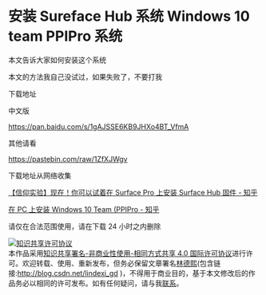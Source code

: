 # 安装 Sureface Hub 系统 Windows 10 team PPIPro 系统

本文告诉大家如何安装这个系统

<!--more-->
<!-- CreateTime:2019/3/1 9:32:28 -->


本文的方法我自己没试过，如果失败了，不要打我

下载地址

中文版

https://pan.baidu.com/s/1gAJSSE6KB9JHXo4BT_VfmA

其他请看

https://pastebin.com/raw/1ZfXJWgv

下载地址从网络收集

[【信仰实验】现在！你可以试着在 Surface Pro 上安装 Surface Hub 固件 - 知乎](https://zhuanlan.zhihu.com/p/21547311 )

[在 PC 上安装 Windows 10 Team (PPIPro - 知乎](https://zhuanlan.zhihu.com/p/21565278 )

请仅在合法范围使用，请在下载 24 小时之内删除

<a rel="license" href="http://creativecommons.org/licenses/by-nc-sa/4.0/"><img alt="知识共享许可协议" style="border-width:0" src="https://licensebuttons.net/l/by-nc-sa/4.0/88x31.png" /></a><br />本作品采用<a rel="license" href="http://creativecommons.org/licenses/by-nc-sa/4.0/">知识共享署名-非商业性使用-相同方式共享 4.0 国际许可协议</a>进行许可。欢迎转载、使用、重新发布，但务必保留文章署名[林德熙](http://blog.csdn.net/lindexi_gd)(包含链接:http://blog.csdn.net/lindexi_gd )，不得用于商业目的，基于本文修改后的作品务必以相同的许可发布。如有任何疑问，请与我[联系](mailto:lindexi_gd@163.com)。
